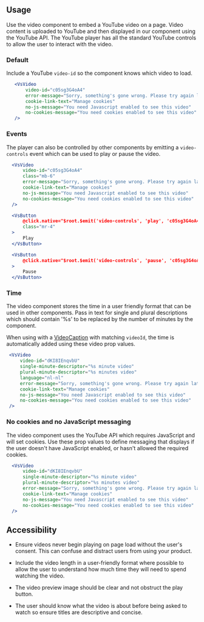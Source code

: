 ## Usage
Use the video component to embed a YouTube video on a page. Video content is uploaded to 
YouTube and then displayed in our component using the YouTube API. The YouTube player has all the 
standard YouTube controls to allow the user to interact with the video.

### Default
Include a YouTube `video-id` so the component knows which video to load. 

 ```jsx
    <VsVideo 
        video-id="c05sg3G4oA4" 
        error-message="Sorry, something's gone wrong. Please try again later"
        cookie-link-text="Manage cookies"
        no-js-message="You need Javascript enabled to see this video"
        no-cookies-message="You need cookies enabled to see this video"
    />
  ```

### Events
The player can also be controlled by other components by emitting a `video-controls` 
event which can be used to play or pause the video.

  ```jsx
    <VsVideo
        video-id="c05sg3G4oA4"
        class="mb-6"
        error-message="Sorry, something's gone wrong. Please try again later"
        cookie-link-text="Manage cookies"
        no-js-message="You need Javascript enabled to see this video"
        no-cookies-message="You need cookies enabled to see this video"
    />

    <VsButton
        @click.native="$root.$emit('video-controls', 'play', 'c05sg3G4oA4')"
        class="mr-4"
    >
        Play
    </VsButton>

    <VsButton
        @click.native="$root.$emit('video-controls', 'pause', 'c05sg3G4oA4')"
    >
        Pause
    </VsButton>
  ```
### Time
The video component stores the time in a user friendly format that can be used in other components. Pass in 
text for single and plural descriptions which should contain '%s' to be replaced by the number of minutes by the component.

When using with a <a href="/#/Patterns/Video%20Caption">VideoCaption</a> with matching `videoId`, 
the time is automatically added using these video prop values. 

   ```jsx
    <VsVideo
        video-id="dKI8IEnqvbU"
        single-minute-descriptor="%s minute video"
        plural-minute-descriptor="%s minutes video"
        language="nl-nl"
        error-message="Sorry, something's gone wrong. Please try again later"
        cookie-link-text="Manage cookies"
        no-js-message="You need Javascript enabled to see this video"
        no-cookies-message="You need cookies enabled to see this video"
    />
  ```

  ### No cookies and no JavaScript messaging
  The video component uses the YouTube API which requires JavaScript and will set cookies. Use these prop values to define messaging that displays if the user doesn't have JavaScript enabled, or hasn't allowed the required cookies.

  ```jsx
    <VsVideo
        video-id="dKI8IEnqvbU"
        single-minute-descriptor="%s minute video"
        plural-minute-descriptor="%s minutes video"
        error-message="Sorry, something's gone wrong. Please try again later"
        cookie-link-text="Manage cookies"
        no-js-message="You need Javascript enabled to see this video"
        no-cookies-message="You need cookies enabled to see this video"
    />
  ```

  ## Accessibility
- Ensure videos never begin playing on page load without the user's consent. This can confuse and distract users from using your product.

- Include the video length in a user-friendly format where possible to allow the user to understand how much time they will need to spend watching the video.

- The video preview image should be clear and not obstruct the play button.

- The user should know what the video is about before being asked to watch so ensure titles are descriptive and concise. 